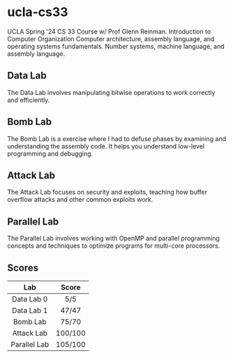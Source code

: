 # ucla-cs33
UCLA Spring '24 CS 33 Course w/ Prof Glenn Reinman.
Introduction to Computer Organization
Computer architecture, assembly language, and operating systems fundamentals. Number systems, machine language, and assembly language.

## Data Lab
The Data Lab involves manipulating bitwise operations to work correctly and efficiently.

## Bomb Lab
The Bomb Lab is a exercise where I had to defuse phases by examining and understanding the assembly code. It helps you understand low-level programming and debugging.

## Attack Lab
The Attack Lab focuses on security and exploits, teaching how buffer overflow attacks and other common exploits work. 

## Parallel Lab
The Parallel Lab involves working with OpenMP and parallel programming concepts and techniques to optimize programs for multi-core processors.

## Scores
| Lab | Score |
| :---:   | :---: | 
| Data Lab 0 | 5/5  |
| Data Lab 1 | 47/47  |
| Bomb Lab | 75/70  |
| Attack Lab | 100/100 |
| Parallel Lab | 105/100 |

